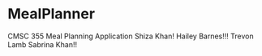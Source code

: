 # MealPlanner
CMSC 355
Meal Planning Application
Shiza Khan!
Hailey Barnes!!!
Trevon Lamb
Sabrina Khan!!
